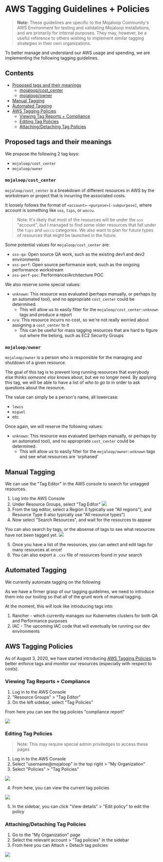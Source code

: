 # AWS Tagging Guidelines + Policies

> **Note:** These guidelines are specific to the Mojaloop Community's AWS Environment for testing and validating Mojaloop installations, and are primarily for internal purposes. They may, however, be a useful reference to others wishing to implement similar tagging strategies in their own organizations.

To better manage and understand our AWS usage and spending, we are implementing the following tagging guidelines.

## Contents
- [Proposed tags and their meanings](#proposed-tags-and-their-meanings)
    - [mojaloop/cost_center](#mojaloopcost_center)
    - [mojaloop/owner](#mojaloopowner)
- [Manual Tagging](#manual-tagging)
- [Automated Tagging](#automated-tagging)
- [AWS Tagging Policies](#aws-tagging-policies)
    - [Viewing Tag Reports + Compliance](#viewing-tag-reports--compliance)
    - [Editing Tag Policies](#editing-tag-policies)
    - [Attaching/Detaching Tag Policies](#attachingdetaching-tag-policies)

## Proposed tags and their meanings

We propose the following 2 tag _keys_:

- `mojaloop/cost_center`
- `mojaloop/owner`

### `mojaloop/cost_center`

`mojaloop/cost_center` is a breakdown of different resources in AWS by the workstream or project that is incurring the associated costs.

It loosely follows the format of `<account>-<purpose>[-subpurpose]`, where account is something like `oss`, `tips`, or `woccu`.
> Note: It's likely that most of the resources will be under the `oss` "account", but I managed to find some older resources that fall under the `tips` and `woccu` categories. We also want to plan for future types of resources that might be launched in the future.

Some potential values for `mojaloop/cost_center` are:

- `oss-qa`: Open source QA work, such as the existing dev1 and dev2 environments
- `oss-perf`: Open source performance work, such as the ongoing performance workstream
- `oss-perf-poc`: Performance/Architecture POC

We also reserve some special values:
- `unknown`: This resource was evaluated (perhaps manually, or perhaps by an automated tool), and no appropriate `cost_center` could be determined.
  - This will allow us to easily filter for the `mojaloop/cost_center:unknown` tags and produce a report
- `n/a`: This resource incurrs no cost, so we're not really worried about assigning a `cost_center` to it
  - This can be useful for mass tagging resources that are hard to figure out where the belong, such as EC2 Security Groups

### `mojaloop/owner`

`mojaloop/owner` is a person who is responsible for the managing and shutdown of a given resource.

The goal of this tag is to prevent long running resources that everybody else thinks _someone else_ knows about, but we no longer need. By applying this tag, we will be able to have a list of _who to go to_ in order to ask questions about the resource.

The value can simply be a person's name, all lowercase:
- `lewis`
- `miguel`
- etc.

Once again, we will reserve the following values:
- `unknown`: This resource was evaluated (perhaps manually, or perhaps by an automated tool), and no appropriate `cost_center` could be determined.
  - This will allow us to easily filter for the `mojaloop/owner:unknown` tags and see what resources are 'orphaned'


## Manual Tagging

We can use the "Tag Editor" in the AWS console to search for untagged resources.

1. Log into the AWS Console
2. Under Resource Groups, select "Tag Editor"
![](./images/tagging_01.png)
3. From the tag editor, select a Region (I typically use "All regions"), and Resource Type (I also typically use "All resource types")
4. Now select "Search Resources", and wait for the resources to appear

You can also search by tags, or the absense of tags to see what resources have not been tagged yet.
![](./images/tagging_02.png)

5. Once you have a list of the resources, you can select and edit tags for many resources at once!
6. You can also export a `.csv` file of resources found in your search


## Automated Tagging

We currently automate tagging on the following

As we have a firmer grasp of our tagging guidelines, we need to introduce them into our tooling so that all of the grunt work of manual tagging.

At the moment, this will look like introducing tags into:
1. Rancher - which currently manages our Kubernetes clusters for both QA and Performance purposes
2. IAC - The upcoming IAC code that will eventually be running our dev environments


## AWS Tagging Policies

As of August 3, 2020, we have started introducing [AWS Tagging Policies](https://docs.aws.amazon.com/organizations/latest/userguide/orgs_manage_policies_tag-policies.html) to better enforce tags and monitor our resources (especially with respect to costs).


### Viewing Tag Reports + Compliance

1. Log in to the AWS Console
2. "Resource Groups" > "Tag Editor"
3. On the left sidebar, select "Tag Policies"

From here you can see the tag policies "compliance report"

![](./images/tagging_03.png)


### Editing Tag Policies

> Note: This may require special admin priviledges to access these pages

1. Log in to the AWS Console
2. Select "username@mojaloop" in the top right > "My Organization"
3. Select "Policies" > "Tag Policies"

![](./images/tagging_04.png)

4. From here, you can view the current tag policies

![](./images/tagging_05.png)

5. In the sidebar, you can click "View details" > "Edit policy" to edit the policy


### Attaching/Detaching Tag Policies

1. Go to the "My Organization" page
2. Select the relevant account > "Tag policies" in the sidebar
3. From here you can Attach + Detach tag policies

![](./images/tagging_06.png)
